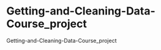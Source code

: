 Getting-and-Cleaning-Data-Course_project
========================================

Getting-and-Cleaning-Data-Course_project
